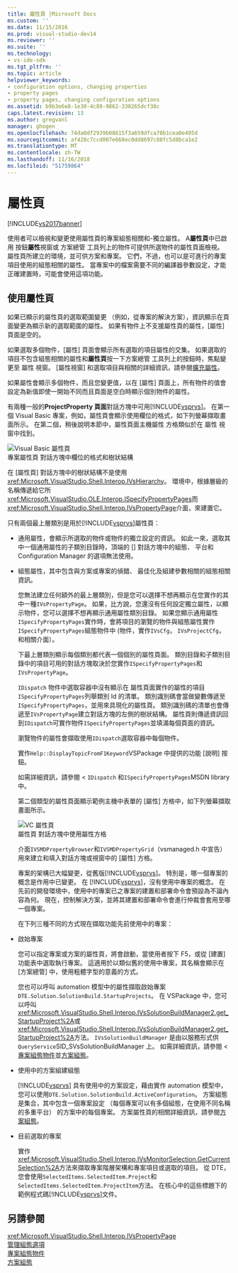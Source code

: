 ```yaml
---
title: 屬性頁 |Microsoft Docs
ms.custom: ''
ms.date: 11/15/2016
ms.prod: visual-studio-dev14
ms.reviewer: ''
ms.suite: ''
ms.technology:
- vs-ide-sdk
ms.tgt_pltfrm: ''
ms.topic: article
helpviewer_keywords:
- configuration options, changing properties
- property pages
- property pages, changing configuration options
ms.assetid: b9b3e6e8-1e30-4c89-9862-330265dcf38c
caps.latest.revision: 13
ms.author: gregvanl
manager: ghogen
ms.openlocfilehash: 74da0df2939b08615f3a659dfca70b1cea0e495d
ms.sourcegitcommit: af428c7ccd007e668ec0dd8697c88fc5d8bca1e2
ms.translationtype: MT
ms.contentlocale: zh-TW
ms.lasthandoff: 11/16/2018
ms.locfileid: "51759864"
---
```

# <a name="property-pages"></a>屬性頁
[!INCLUDE[vs2017banner](../../includes/vs2017banner.md)]

使用者可以檢視和變更使用屬性頁的專案組態相關和-獨立屬性。 A**屬性頁**中已啟用 按鈕**屬性**視窗或 方案總管 工具列上的物件可提供所選物件的屬性頁面檢視。 屬性頁所建立的環境，並可供方案和專案。 它們，不過，也可以是可進行的專案項目使用的組態相關的屬性。 當專案中的檔案需要不同的編譯器參數設定，才能正確建置時，可能會使用這項功能。  
  
## <a name="using-property-pages"></a>使用屬性頁  
 如果已顯示的屬性頁的選取範圍變更 （例如，從專案的解決方案），資訊顯示在頁面變更為顯示新的選取範圍的屬性。 如果有物件上不支援屬性頁的屬性，[屬性] 頁面是空的。  
  
 如果選取多個物件，[屬性] 頁面會顯示所有選取的項目屬性的交集。 如果選取的項目不包含組態相關的屬性和**屬性頁**按一下方案總管 工具列上的按鈕時，焦點變更至 屬性 視窗。 [屬性視窗] 和選取項目與相關的詳細資訊，請參閱[擴充屬性](../../extensibility/internals/extending-properties.md)。  
  
 如果屬性會顯示多個物件，而且您變更值，以在 [屬性] 頁面上，所有物件的值會設定為新值即使一開始不同而且頁面是空白時顯示個別物件的屬性。  
  
 有兩種一般的**ProjectProperty 頁面**對話方塊中可用[!INCLUDE[vsprvs](../../includes/vsprvs-md.md)]。 在第一個 Visual Basic 專案，例如，屬性頁會顯示使用欄位的格式，如下列螢幕擷取畫面所示。 在第二個，稍後說明本節中，屬性頁面主機屬性 方格類似於在 屬性 視窗中找到。  
  
 ![Visual Basic 屬性頁](../../extensibility/internals/media/vsvbproppages.gif "vsVBPropPages")  
專案屬性頁 對話方塊中欄位的格式和樹狀結構  
  
 在 [屬性頁] 對話方塊中的樹狀結構不是使用<xref:Microsoft.VisualStudio.Shell.Interop.IVsHierarchy>。 環境中，根據層級的名稱傳遞給它所<xref:Microsoft.VisualStudio.OLE.Interop.ISpecifyPropertyPages>而<xref:Microsoft.VisualStudio.Shell.Interop.IVsPropertyPage>介面，來建置它。  
  
 只有兩個最上層類別是用於[!INCLUDE[vsprvs](../../includes/vsprvs-md.md)]屬性頁：  
  
- 通用屬性，會顯示所選取的物件或物件的獨立設定的資訊。 如此一來，選取其中一個通用屬性的子類別目錄時，頂端的 [] 對話方塊中的組態、 平台和 Configuration Manager 的選項無法使用。  
  
- 組態屬性，其中包含與方案或專案的偵錯、 最佳化及組建參數相關的組態相關資訊。  
  
  您無法建立任何額外的最上層類別，但是您可以選擇不想再顯示在您實作的其中一種`IVsPropertyPage`。 如果，比方說，您還沒有任何設定獨立屬性，以顯示物件，您可以選擇不想再顯示通用屬性類別目錄。 如果您顯示通用屬性`ISpecifyPropertyPages`實作時，會將項目的瀏覽的物件與組態屬性實作`ISpecifyPropertyPages`組態物件中 (物件，實作`IVsCfg`， `IVsProjectCfg`，和相關介面）。  
  
  下最上層類別顯示每個類別都代表一個個別的屬性頁面。 類別目錄和子類別目錄中的項目可用的對話方塊取決於您實作`ISpecifyPropertyPages`和`IVsPropertyPage`。  
  
  `IDispatch` 物件中選取容器中沒有顯示在 屬性頁面實作的屬性的項目`ISpecifyPropertyPages`列舉類別 Id 的清單。 類別識別碼會當做變數傳遞至`ISpecifyPropertyPages`，並用來具現化的屬性頁。 類別識別碼的清單也會傳遞至`IVsPropertyPage`建立對話方塊的左側的樹狀結構。 屬性頁則傳遞資訊回到`IDispatch`可實作物件`ISpecifyPropertyPages`並填滿每個頁面的資訊。  
  
  瀏覽物件的屬性會擷取使用`IDispatch`選取容器中每個物件。  
  
  實作`Help::DisplayTopicFromF1Keyword`VSPackage 中提供的功能 [說明] 按鈕。  
  
  如需詳細資訊，請參閱 <<c0> `IDispatch` 和`ISpecifyPropertyPages`MSDN library 中。  
  
  第二個類型的屬性頁面顯示範例主機中表單的 [屬性] 方格中，如下列螢幕擷取畫面所示。  
  
  ![VC 屬性頁](../../extensibility/internals/media/vsvcproppages.gif "vsVCPropPages")  
  屬性頁 對話方塊中使用屬性方格  
  
  介面`IVSMDPropertyBrowser`和`IVSMDPropertyGrid`（vsmanaged.h 中宣告） 用來建立和填入對話方塊或視窗中的 [屬性] 方格。  
  
  專案的架構已大幅變更，從舊版[!INCLUDE[vsprvs](../../includes/vsprvs-md.md)]。 特別是，哪一個專案的概念是作用中已變更。 在  [!INCLUDE[vsprvs](../../includes/vsprvs-md.md)]，沒有使用中專案的概念。 在先前的開發環境中，使用中的專案已之專案的建置和部署命令會預設為不論內容為何。 現在，控制解決方案，並將其建置和部署命令會進行仲裁會套用至哪一個專案。  
  
  在下列三種不同的方式現在擷取功能先前使用中的專案：  
  
- 啟始專案  
  
   您可以指定專案或方案的屬性頁，將會啟動，當使用者按下 F5，或從 [建置] 功能表中選取執行專案。 這適用於以類似舊的使用中專案，其名稱會顯示在 [方案總管] 中，使用粗體字型的意義的方式。  
  
   您也可以呼叫 automation 模型中的屬性擷取啟始專案`DTE.Solution.SolutionBuild.StartupProjects`。 在 VSPackage 中，您可以呼叫<xref:Microsoft.VisualStudio.Shell.Interop.IVsSolutionBuildManager2.get_StartupProject%2A>或<xref:Microsoft.VisualStudio.Shell.Interop.IVsSolutionBuildManager2.get_StartupProject%2A>方法。 `IVsSolutionBuildManager` 是由以服務形式供`QueryService`SID_SVsSolutionBuildManager 上。 如需詳細資訊，請參閱 <<c0> [ 專案組態物件](../../extensibility/internals/project-configuration-object.md)並[方案組態](../../extensibility/internals/solution-configuration.md)。  
  
- 使用中的方案組建組態  
  
   [!INCLUDE[vsprvs](../../includes/vsprvs-md.md)] 具有使用中的方案設定，藉由實作 automation 模型中，您可以使用`DTE.Solution.SolutionBuild.ActiveConfiguration`。 方案組態是集合，其中包含一個專案設定 （每個專案可以有多個組態，在使用不同名稱的多重平台） 的方案中的每個專案。 方案屬性頁的相關詳細資訊，請參閱[方案組態](../../extensibility/internals/solution-configuration.md)。  
  
- 目前選取的專案  
  
   實作<xref:Microsoft.VisualStudio.Shell.Interop.IVsMonitorSelection.GetCurrentSelection%2A>方法來擷取專案階層架構和專案項目或選取的項目。 從 DTE，您會使用`SelectedItems.SelectedItem.Project`和`SelectedItems.SelectedItem.ProjectItem`方法。 在核心中的這些標題下的範例程式碼[!INCLUDE[vsprvs](../../includes/vsprvs-md.md)]文件。  
  
## <a name="see-also"></a>另請參閱  
 <xref:Microsoft.VisualStudio.Shell.Interop.IVsPropertyPage>   
 [管理組態選項](../../extensibility/internals/managing-configuration-options.md)   
 [專案組態物件](../../extensibility/internals/project-configuration-object.md)   
 [方案組態](../../extensibility/internals/solution-configuration.md)

